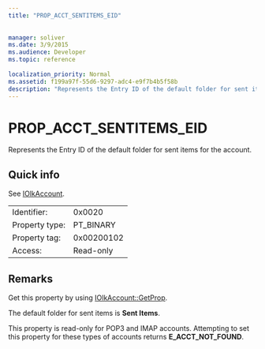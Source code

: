 ```yaml
---
title: "PROP_ACCT_SENTITEMS_EID"
 
 
manager: soliver
ms.date: 3/9/2015
ms.audience: Developer
ms.topic: reference
 
localization_priority: Normal
ms.assetid: f199a97f-55d6-9297-adc4-e9f7b4b5f58b
description: "Represents the Entry ID of the default folder for sent items for the account."
---
```


# PROP_ACCT_SENTITEMS_EID

Represents the Entry ID of the default folder for sent items for the account. 
  
## Quick info

See [IOlkAccount](iolkaccount.md).
  
|||
|:-----|:-----|
|Identifier:  <br/> |0x0020  <br/> |
|Property type:  <br/> |PT_BINARY  <br/> |
|Property tag:  <br/> |0x00200102  <br/> |
|Access:  <br/> |Read-only  <br/> |
   
## Remarks

Get this property by using [IOlkAccount::GetProp](iolkaccount-getprop.md).
  
The default folder for sent items is **Sent Items**.
  
This property is read-only for POP3 and IMAP accounts. Attempting to set this property for these types of accounts returns **E_ACCT_NOT_FOUND**. 
  

